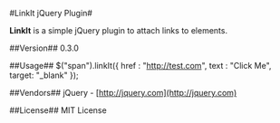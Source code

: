 #LinkIt jQuery Plugin#

**LinkIt** is a simple jQuery plugin to attach links to elements.

##Version##
0.3.0

##Usage##
	$("span").linkIt({
		href : "http://test.com",
		text : "Click Me",
		target: "_blank"
	});

##Vendors##
jQuery - [http://jquery.com](http://jquery.com)

##License##
MIT License